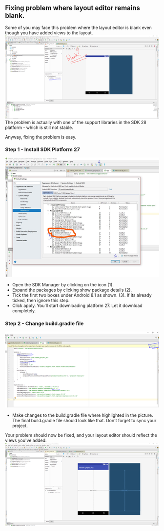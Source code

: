## Fixing problem where layout editor remains blank.

Some of you may face this problem where the layout editor is blank even though you have added views to the layout.<br>
![trouble1](assets/trouble1.PNG)<br>
The problem is actually with one of the support libraries in the SDK 28 platform - which is still not stable.<br>

Anyway, fixing the problem is easy.

### Step 1 - Install SDK Platform 27<br>
![trouble2](assets/trouble2.jpg)<br>
- Open the SDK Manager by clicking on the icon (1).
- Expand the packages by clicking show package details (2).
- Tick the first two boxes under Android 8.1 as shown. (3). If its already ticked, then ignore this step.
- Click apply. You'll start downloading platform 27. Let it download completely.

### Step 2 - Change build.gradle file<br>
![trouble3](assets/trouble3.PNG)<br>
- Make changes to the build.gradle file where highlighted in the picture. The final build.gradle file should look like that. Don't forget to sync your project.

Your problem should now be fixed, and your layout editor should reflect the views you've added.<br>
![trouble4](assets/trouble4.png)
